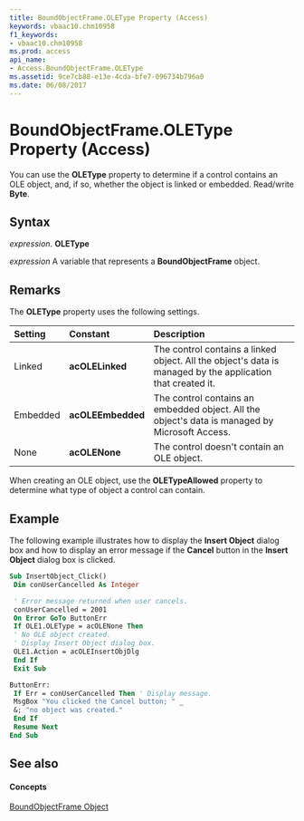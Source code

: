 ```yaml
---
title: BoundObjectFrame.OLEType Property (Access)
keywords: vbaac10.chm10958
f1_keywords:
- vbaac10.chm10958
ms.prod: access
api_name:
- Access.BoundObjectFrame.OLEType
ms.assetid: 9ce7cb88-e13e-4cda-bfe7-096734b796a0
ms.date: 06/08/2017
---
```



# BoundObjectFrame.OLEType Property (Access)

You can use the  **OLEType** property to determine if a control contains an OLE object, and, if so, whether the object is linked or embedded. Read/write **Byte**.


## Syntax

 _expression_. **OLEType**

 _expression_ A variable that represents a **BoundObjectFrame** object.


## Remarks

The  **OLEType** property uses the following settings.



| <strong>Setting</strong> | <strong>Constant</strong>      | <strong>Description</strong>                                                                               |
|:-------------------------|:-------------------------------|:-----------------------------------------------------------------------------------------------------------|
| Linked                   | <strong>acOLELinked</strong>   | The control contains a linked object. All the object's data is managed by the application that created it. |
| Embedded                 | <strong>acOLEEmbedded</strong> | The control contains an embedded object. All the object's data is managed by Microsoft Access.             |
| None                     | <strong>acOLENone</strong>     | The control doesn't contain an OLE object.                                                                 |

When creating an OLE object, use the  **OLETypeAllowed** property to determine what type of object a control can contain.


## Example

The following example illustrates how to display the  **Insert Object** dialog box and how to display an error message if the **Cancel** button in the **Insert Object** dialog box is clicked.


```vb
Sub InsertObject_Click() 
 Dim conUserCancelled As Integer 

 ' Error message returned when user cancels. 
 conUserCancelled = 2001 
 On Error GoTo ButtonErr 
 If OLE1.OLEType = acOLENone Then 
 ' No OLE object created. 
 ' Display Insert Object dialog box. 
 OLE1.Action = acOLEInsertObjDlg 
 End If 
 Exit Sub 

ButtonErr: 
 If Err = conUserCancelled Then ' Display message. 
 MsgBox "You clicked the Cancel button; " _ 
 &; "no object was created." 
 End If 
 Resume Next 
End Sub
```


## See also


#### Concepts


[BoundObjectFrame Object](boundobjectframe-object-access.md)

